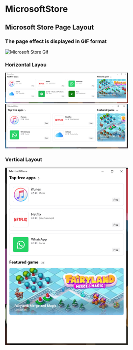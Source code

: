 # MicrosoftStore

## Microsoft Store Page Layout

### The page effect is displayed in GIF format

<img width="400" alt="Microsoft Store Gif" src="Assets/Images/MicrosoftStore.gif">

### Horizontal Layou

<img width="400" alt="3 Columns" src="Assets/Images/3Columns.png">

<img width="400" alt="2 Columns" src="Assets/Images/2Columns.png">

### Vertical Layout

<img width="400" alt="1 Column" src="Assets/Images/1Column.png">
